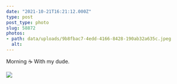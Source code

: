 ```yaml
---
date: "2021-10-21T16:21:12.000Z"
type: post 
post_type: photo
slug: 58872
photos: 
- path: data/uploads/9b8fbac7-4edd-4166-8428-190ab32a635c.jpeg
  alt: 
---
```

Morning ☕️ With my dude. 


![](https://brandontreb.com/data/uploads/9b8fbac7-4edd-4166-8428-190ab32a635c.jpeg)

